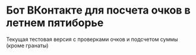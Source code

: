 # Бот ВКонтакте для посчета очков в летнем пятиборье

Текущая тестовая версия с проверками очков и подсчетом суммы (кроме гранаты)